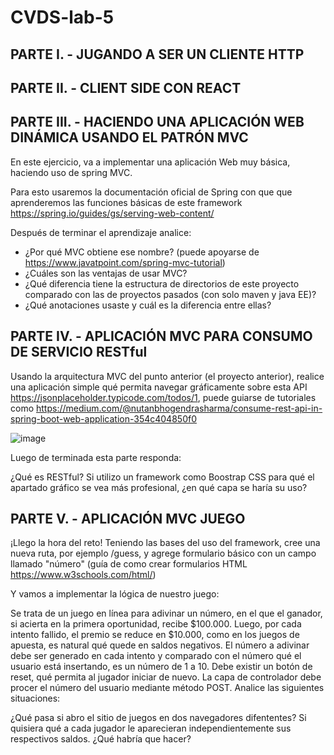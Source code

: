 # CVDS-lab-5

## PARTE I. - JUGANDO A SER UN CLIENTE HTTP

## PARTE II. - CLIENT SIDE CON REACT

## PARTE III. - HACIENDO UNA APLICACIÓN WEB DINÁMICA USANDO EL PATRÓN MVC

En este ejercicio, va a implementar una aplicación Web muy básica, haciendo uso de spring MVC.

Para esto usaremos la documentación oficial de Spring con que que aprenderemos las funciones básicas de este framework https://spring.io/guides/gs/serving-web-content/

Después de terminar el aprendizaje analice:

* ¿Por qué MVC obtiene ese nombre? (puede apoyarse de https://www.javatpoint.com/spring-mvc-tutorial)
* ¿Cuáles son las ventajas de usar MVC?
* ¿Qué diferencia tiene la estructura de directorios de este proyecto comparado con las de proyectos pasados (con solo maven y java EE)?
* ¿Qué anotaciones usaste y cuál es la diferencia entre ellas?

## PARTE IV. - APLICACIÓN MVC PARA CONSUMO DE SERVICIO RESTful

Usando la arquitectura MVC del punto anterior (el proyecto anterior), realice una aplicación simple qué permita navegar gráficamente sobre esta API https://jsonplaceholder.typicode.com/todos/1, puede guiarse de tutoriales como https://medium.com/@nutanbhogendrasharma/consume-rest-api-in-spring-boot-web-application-354c404850f0

![image](https://github.com/caro1018/CVDS-lab-5/assets/47181098/3f815ea0-d77b-4af0-9c0f-3c7e71dddd15)


Luego de terminada esta parte responda:

¿Qué es RESTful?
Si utilizo un framework como Boostrap CSS para qué el apartado gráfico se vea más profesional, ¿en qué capa se haría su uso?

## PARTE V. - APLICACIÓN MVC JUEGO

¡Llego la hora del reto! Teniendo las bases del uso del framework, cree una nueva ruta, por ejemplo /guess, y agrege formulario básico con un campo llamado "número" (guía de como crear formularios HTML https://www.w3schools.com/html/)

Y vamos a implementar la lógica de nuestro juego:

Se trata de un juego en línea para adivinar un número, en el que el ganador, si acierta en la primera oportunidad, recibe $100.000. Luego, por cada intento fallido, el premio se reduce en $10.000, como en los juegos de apuesta, es natural qué quede en saldos negativos.
El número a adivinar debe ser generado en cada intento y comparado con el número qué el usuario está insertando, es un número de 1 a 10.
Debe existir un botón de reset, qué permita al jugador iniciar de nuevo.
La capa de controlador debe procer el número del usuario mediante método POST.
Analice las siguientes situaciones:

¿Qué pasa si abro el sitio de juegos en dos navegadores difententes?
Si quisiera qué a cada jugador le aparecieran independientemente sus respectivos saldos. ¿Qué habría que hacer?
